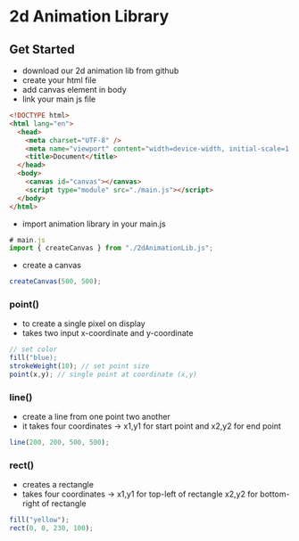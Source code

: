 # 2d Animation Library

## Get Started

- download our 2d animation lib from github
- create your html file
- add canvas element in body
- link your main js file

```html
<!DOCTYPE html>
<html lang="en">
  <head>
    <meta charset="UTF-8" />
    <meta name="viewport" content="width=device-width, initial-scale=1.0" />
    <title>Document</title>
  </head>
  <body>
    <canvas id="canvas"></canvas>
    <script type="module" src="./main.js"></script>
  </body>
</html>
```

- import animation library in your main.js

```js
# main.js
import { createCanvas } from "./2dAnimationLib.js";
```

- create a canvas

```js
createCanvas(500, 500);
```

### point()

- to create a single pixel on display
- takes two input x-coordinate and y-coordinate

```js
// set color
fill("blue);
strokeWeight(10); // set point size
point(x,y); // single point at coordinate (x,y)
```

### line()

- create a line from one point two another
- it takes four coordinates -> x1,y1 for start point and x2,y2 for end point

```js
line(200, 200, 500, 500);
```

### rect()

- creates a rectangle
- takes four coordinates -> x1,y1 for top-left of rectangle x2,y2 for bottom-right of rectangle

```js
fill("yellow");
rect(0, 0, 230, 100);
```
